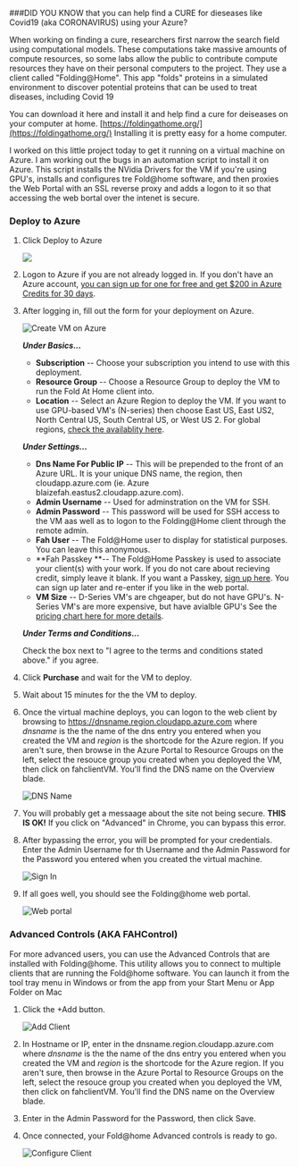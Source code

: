 ###DID YOU KNOW that you can help find a CURE for dieseases like Covid19 (aka CORONAVIRUS) using your Azure?

When working on finding a cure, researchers first narrow the search field using computational models. These computations take massive amounts of compute resources, so some labs allow the public to contribute compute resources they have on their personal computers to the project. They use a client called "Folding@Home". This app "folds" proteins in a simulated environment to discover potential proteins that can be used to treat diseases, including Covid 19

You can download it here and install it and help find a cure for deiseases on  your computer at home. [https://foldingathome.org/](https://foldingathome.org/) Installing it is pretty easy for a home computer.

I worked on this little project today to get it running on a virtual machine on Azure. I am working out the bugs in an automation script to install it on Azure. This script installs the NVidia Drivers for the VM if you're using GPU's, installs and configures tre Fold@home software, and then proxies the Web Portal with an SSL reverse proxy and adds a logon to it so that accessing the web bortal over the intenet is secure.

### Deploy to Azure

1. Click Deploy to Azure 

	<a href="https://portal.azure.com/#create/Microsoft.Template/uri/https%3A%2F%2Fraw.githubusercontent.com%2Ftheonemule%2Ffahclient-azure-vm%2Fmaster%2Ftemplate.json" target="_blank"><img src="http://azuredeploy.net/deploybutton.png"/></a>

1. Logon to Azure if you are not already logged in. If you don't have an Azure account, [you can sign up for one for free and get $200 in Azure Credits for 30 days](https://azure.microsoft.com/en-us/free/).

1. After logging in, fill out the form for your deployment on Azure.

	![Create VM on Azure](./images/create-azure.png)

	***Under Basics...***

	* **Subscription** -- Choose your subscription you intend to use with this deployment.
	* **Resource Group** -- Choose a Resource Group to deploy the VM to run the Fold At Home client into.
	* **Location** -- Select an Azure Region to deploy the VM. If you want to use GPU-based VM's (N-series) then choose East US, East US2, North Central US, South Central US, or West US 2. For global regions, [check the availablity here](https://azure.microsoft.com/en-us/global-infrastructure/services/?products=virtual-machines).

	***Under Settings...***

	* **Dns Name For Public IP** -- This will be prepended to the front of an Azure URL. It is your unique DNS name, the region, then cloudapp.azure.com (ie. Azure blaizefah.eastus2.cloudapp.azure.com). 
	* **Admin Username** -- Used for adminstration on the VM for SSH.
	* **Admin Password** -- This password will be used for SSH access to the VM aas well as to logon to the Folding@Home client through the remote admin.
	* **Fah User** -- The Fold@Home user to display for statistical purposes. You can leave this anonymous.
	* **Fah Passkey **-- The Fold@Home Passkey is used to associate your client(s) with your work. If you do not care about recieving credit, simply leave it blank. If you want a Passkey, [sign up here](https://apps.foldingathome.org/getpasskey). You can sign up later and re-enter if you like in the web portal.
	* **VM Size** -- D-Series VM's are chgeaper, but do not have GPU's. N-Series VM's are more expensive, but have avialble GPU's See the [pricing chart here for more details](https://azure.microsoft.com/en-us/pricing/details/virtual-machines/linux/).

	***Under Terms and Conditions...***

	Check the box next to "I agree to the terms and conditions stated above." if you agree.


1. Click ****Purchase**** and wait for the VM to deploy.

1. Wait about 15 minutes for the the VM to deploy.

1. Once the virtual machine deploys, you can logon to the web client by browsing to https://dnsname.region.cloudapp.azure.com where *dnsname* is the the name of the dns entry you entered when you created the VM and *region* is the shortcode for the Azure region. If you aren't sure, then browse in the Azure Portal to Resource Groups on the left, select the resouce group you created when you deployed the VM, then click on fahclientVM. You'll find the DNS name on the Overview blade.

	![DNS Name](./images/name.png)

1. You will probably get a messaage about the site not being secure. **THIS IS OK!** If you click on "Advanced" in Chrome, you can bypass this error. 

1. After bypassing the error, you will be prompted for your credentials. Enter the Admin Username for th Username and the Admin Password for the Password you entered when you created the virtual machine.

	![Sign In](./images/sign-in.png)


1. If all goes well, you should see the Folding@home web portal.

	![Web portal](./images/web-portal.png)


### Advanced Controls (AKA FAHControl)

For more advanced users, you can use the Advanced Controls that are installed with Folding@home. This utility allows you to connect to multiple clients that are running the Fold@home software. You can launch it from the tool tray menu in Windows or from the app from your Start Menu or App Folder on Mac

1. Click the +Add button.

	![Add Client](./images/add-advanced.png)

1. In Hostname or IP, enter in the dnsname.region.cloudapp.azure.com where *dnsname* is the the name of the dns entry you entered when you created the VM and *region* is the shortcode for the Azure region. If you aren't sure, then browse in the Azure Portal to Resource Groups on the left, select the resouce group you created when you deployed the VM, then click on fahclientVM. You'll find the DNS name on the Overview blade.

1. Enter in the Admin Password for the Password, then click Save.

1. Once connected, your Fold@home Advanced controls is ready to go.

	![Configure Client](./images/client-advanced.png)





